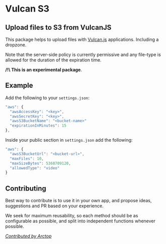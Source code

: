 # Vulcan S3

## Upload files to S3 from VulcanJS

This package helps to upload files with [Vulcan.js](http://vulcanjs.org/) applications. Including a dropzone.

Note that the server-side policy is currently permissive and any file-type is allowed for the duration of the expiration time.

**/!\ This is an experimental package**.

## Example
Add the following to your `settings.json`:
```js
"aws": {
  "awsAccessKey": "<key>",
  "awsSecretKey": "<key>",
  "awsS3BucketName": "<bucket-name>"
  "expirationInMinutes": 15
},
```
Inside your public section in `settings.json` add the following:
```js
"aws": {
  "awsS3BucketUrl": "<bucket-url>",
  "maxFiles": 10,
  "maxSizeBytes": 5368709120,
  "allowedType": "video"
}
```
## Contributing

Best way to contribute is to use it in your own app, and propose ideas, suggestions and PR based on your experience.

We seek for maximum reusability, so each method should be as configurable as possible, and split into independent functions whenever possible.

*[Contributed by Arctop](https://arctop.com)*


